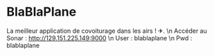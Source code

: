 # BlaBlaPlane
La meilleur application de covoiturage dans les airs ! ✈. 
\n
Accéder au Sonar : http://129.151.225.149:9000  \n
  User : blablaplane                            \n
  Pwd  : blablaplane
